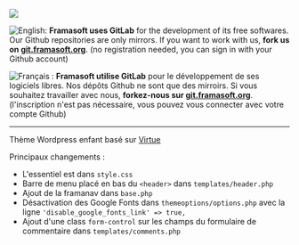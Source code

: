 [![](https://git.framasoft.org/assets/logo-black-f52905a40830b30aa287f784b537c823.png)](https://git.framasoft.org)

![English:](https://upload.wikimedia.org/wikipedia/commons/thumb/a/ae/Flag_of_the_United_Kingdom.svg/20px-Flag_of_the_United_Kingdom.svg.png) **Framasoft uses GitLab** for the development of its free softwares. Our Github repositories are only mirrors.
If you want to work with us, **fork us on [git.framasoft.org](https://git.framasoft.org)**. (no registration needed, you can sign in with your Github account)

![Français :](https://upload.wikimedia.org/wikipedia/commons/thumb/c/c3/Flag_of_France.svg/20px-Flag_of_France.svg.png) **Framasoft utilise GitLab** pour le développement de ses logiciels libres. Nos dépôts Github ne sont que des mirroirs.
Si vous souhaitez travailler avec nous, **forkez-nous sur [git.framasoft.org](https://git.framasoft.org)**. (l'inscription n'est pas nécessaire, vous pouvez vous connecter avec votre compte Github)
* * *

Thème Wordpress enfant basé sur [Virtue](https://wordpress.org/themes/virtue)

Principaux changements :

  * L'essentiel est dans ``style.css``
  * Barre de menu placé en bas du ``<header>`` dans ``templates/header.php``
  * Ajout de la framanav dans ``base.php``
  * Désactivation des Google Fonts dans ``themeoptions/options.php`` avec la ligne ``'disable_google_fonts_link' => true,`` 
  * Ajout d'une class ``form-control`` sur les champs du formulaire de commentaire dans ``templates/comments.php``